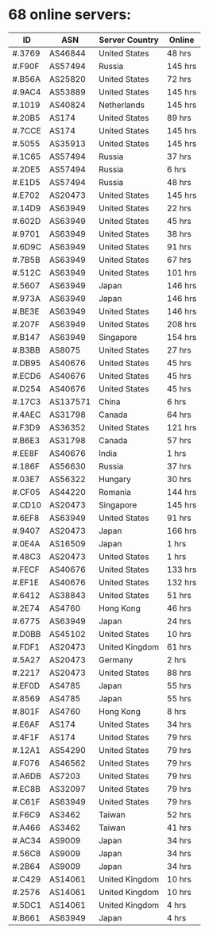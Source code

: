 # 68 online servers:

| ID | ASN | Server Country | Online |
| ------ | ------ | ------ | ------ |
| #.3769 | AS46844 | United States | 48 hrs |
| #.F90F | AS57494 | Russia | 145 hrs |
| #.B56A | AS25820 | United States | 72 hrs |
| #.9AC4 | AS53889 | United States | 145 hrs |
| #.1019 | AS40824 | Netherlands | 145 hrs |
| #.20B5 | AS174 | United States | 89 hrs |
| #.7CCE | AS174 | United States | 145 hrs |
| #.5055 | AS35913 | United States | 145 hrs |
| #.1C65 | AS57494 | Russia | 37 hrs |
| #.2DE5 | AS57494 | Russia | 6 hrs |
| #.E1D5 | AS57494 | Russia | 48 hrs |
| #.E702 | AS20473 | United States | 145 hrs |
| #.14D9 | AS63949 | United States | 22 hrs |
| #.602D | AS63949 | United States | 45 hrs |
| #.9701 | AS63949 | United States | 38 hrs |
| #.6D9C | AS63949 | United States | 91 hrs |
| #.7B5B | AS63949 | United States | 67 hrs |
| #.512C | AS63949 | United States | 101 hrs |
| #.5607 | AS63949 | Japan | 146 hrs |
| #.973A | AS63949 | Japan | 146 hrs |
| #.BE3E | AS63949 | United States | 146 hrs |
| #.207F | AS63949 | United States | 208 hrs |
| #.B147 | AS63949 | Singapore | 154 hrs |
| #.B3BB | AS8075 | United States | 27 hrs |
| #.DB95 | AS40676 | United States | 45 hrs |
| #.ECD6 | AS40676 | United States | 45 hrs |
| #.D254 | AS40676 | United States | 45 hrs |
| #.17C3 | AS137571 | China | 6 hrs |
| #.4AEC | AS31798 | Canada | 64 hrs |
| #.F3D9 | AS36352 | United States | 121 hrs |
| #.B6E3 | AS31798 | Canada | 57 hrs |
| #.EE8F | AS40676 | India | 1 hrs |
| #.186F | AS56630 | Russia | 37 hrs |
| #.03E7 | AS56322 | Hungary | 30 hrs |
| #.CF05 | AS44220 | Romania | 144 hrs |
| #.CD10 | AS20473 | Singapore | 145 hrs |
| #.6EF8 | AS63949 | United States | 91 hrs |
| #.9407 | AS20473 | Japan | 166 hrs |
| #.0E4A | AS16509 | Japan | 1 hrs |
| #.48C3 | AS20473 | United States | 1 hrs |
| #.FECF | AS40676 | United States | 133 hrs |
| #.EF1E | AS40676 | United States | 132 hrs |
| #.6412 | AS38843 | United States | 51 hrs |
| #.2E74 | AS4760 | Hong Kong | 46 hrs |
| #.6775 | AS63949 | Japan | 24 hrs |
| #.D0BB | AS45102 | United States | 10 hrs |
| #.FDF1 | AS20473 | United Kingdom | 61 hrs |
| #.5A27 | AS20473 | Germany | 2 hrs |
| #.2217 | AS20473 | United States | 88 hrs |
| #.EF0D | AS4785 | Japan | 55 hrs |
| #.8569 | AS4785 | Japan | 55 hrs |
| #.801F | AS4760 | Hong Kong | 8 hrs |
| #.E6AF | AS174 | United States | 34 hrs |
| #.4F1F | AS174 | United States | 79 hrs |
| #.12A1 | AS54290 | United States | 79 hrs |
| #.F076 | AS46562 | United States | 79 hrs |
| #.A6DB | AS7203 | United States | 79 hrs |
| #.EC8B | AS32097 | United States | 79 hrs |
| #.C61F | AS63949 | United States | 79 hrs |
| #.F6C9 | AS3462 | Taiwan | 52 hrs |
| #.A466 | AS3462 | Taiwan | 41 hrs |
| #.AC34 | AS9009 | Japan | 34 hrs |
| #.56C8 | AS9009 | Japan | 34 hrs |
| #.2B64 | AS9009 | Japan | 34 hrs |
| #.C429 | AS14061 | United Kingdom | 10 hrs |
| #.2576 | AS14061 | United Kingdom | 10 hrs |
| #.5DC1 | AS14061 | United Kingdom | 4 hrs |
| #.B661 | AS63949 | Japan | 4 hrs |

